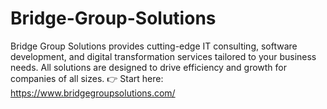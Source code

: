 # Bridge-Group-Solutions
Bridge Group Solutions provides cutting-edge IT consulting, software development, and digital transformation services tailored to your business needs.
All solutions are designed to drive efficiency and growth for companies of all sizes.
👉 Start here: https://www.bridgegroupsolutions.com/

